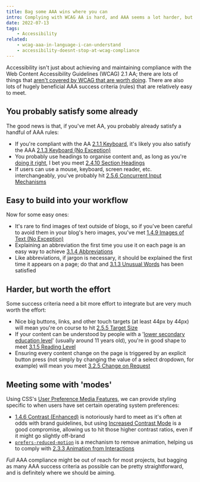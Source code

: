 ```yaml
---
title: Bag some AAA wins where you can
intro: Complying with WCAG AA is hard, and AAA seems a lot harder, but there are actually plenty of AAA rules that are relatively easy to meet.
date: 2022-07-13
tags:
    - Accessibility
related:
    - wcag-aaa-in-language-i-can-understand
    - accessibility-doesnt-stop-at-wcag-compliance
---
```


Accessibility isn't just about achieving and maintaining compliance with the Web Content Accessibility Guidelines (WCAG) 2.1 AA; there are lots of things that [aren't covered by WCAG that are worth doing](/blog/accessibility-doesnt-stop-at-wcag-compliance). There are also lots of hugely beneficial AAA success criteria (rules) that are relatively easy to meet.


## You probably satisfy some already

The good news is that, if you've met AA, you probably already satisfy a handful of AAA rules:

- If you're compliant with the AA [2.1.1 Keyboard](https://www.w3.org/TR/WCAG/#keyboard), it's likely you also satisfy the AAA [2.1.3 Keyboard (No Exception)](https://www.w3.org/TR/WCAG/#keyboard-no-exception)
- You probably use headings to organise content and, as long as you're [doing it right](/blog/using-the-html-document-outline), I bet you meet [2.4.10 Section Headings](https://www.w3.org/TR/WCAG/#section-headings)
- If users can use a mouse, keyboard, screen reader, etc. interchangeably, you've probably hit [2.5.6 Concurrent Input Mechanisms](https://www.w3.org/TR/WCAG/#concurrent-input-mechanisms)


## Easy to build into your workflow

Now for some easy ones:

- It's rare to find images of text outside of blogs, so if you've been careful to avoid them in your blog's hero images, you've met [1.4.9 Images of Text (No Exception)](https://www.w3.org/TR/WCAG/#images-of-text-no-exception)
- Explaining an abbreviation the first time you use it on each page is an easy way to achieve [3.1.4 Abbreviations](https://www.w3.org/TR/WCAG/#abbreviations)
- Like abbreviations, if jargon is necessary, it should be explained the first time it appears on a page; do that and [3.1.3 Unusual Words](https://www.w3.org/TR/WCAG/#unusual-words) has been satisfied


## Harder, but worth the effort

Some success criteria need a bit more effort to integrate but are very much worth the effort:

- Nice big buttons, links, and other touch targets (at least 44px by 44px) will mean you're on course to hit [2.5.5 Target Size](https://www.w3.org/TR/WCAG/#target-size)
- If your content can be understood by people with a '[lower secondary education level](https://www.w3.org/TR/WCAG/#dfn-lower-secondary-education-level)' (usually around 11 years old), you're in good shape to meet [3.1.5 Reading Level](https://www.w3.org/TR/WCAG/#reading-level)
- Ensuring every content change on the page is triggered by an explicit button press (not simply by changing the value of a select dropdown, for example) will mean you meet [3.2.5 Change on Request](https://www.w3.org/TR/WCAG/#change-on-request)


## Meeting some with 'modes'

Using CSS's [User Preference Media Features](https://www.w3.org/TR/mediaqueries-5/#mf-user-preferences), we can provide styling specific to when users have set certain operating system preferences:

- [1.4.6 Contrast (Enhanced)](https://www.w3.org/TR/WCAG/#contrast-enhanced) is notoriously hard to meet as it's often at odds with brand guidelines, but using [Increased Contrast Mode](/blog/using-the-increased-contrast-mode-css-media-query) is a good compromise, allowing us to hit those higher contrast ratios, even if it might go slightly off-brand
- [`prefers-reduced-motion`](/blog/accessible-animated-content-without-the-compromise) is a mechanism to remove animation, helping us to comply with [2.3.3 Animation from Interactions](https://www.w3.org/TR/WCAG/#animation-from-interactions)

*Full* AAA compliance might be out of reach for most projects, but bagging as many AAA success criteria as possible can be pretty straightforward, and is definitely where we should be aiming.
